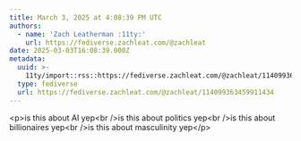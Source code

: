 ```yaml
---
title: March 3, 2025 at 4:08:39 PM UTC
authors:
  - name: 'Zach Leatherman :11ty:'
    url: https://fediverse.zachleat.com/@zachleat
date: 2025-03-03T16:08:39.000Z
metadata:
  uuid: >-
    11ty/import::rss::https://fediverse.zachleat.com/@zachleat/114099363459911434
  type: fediverse
  url: https://fediverse.zachleat.com/@zachleat/114099363459911434
---
```

\<p>is this about AI yep\<br />is this about politics yep\<br />is this about billionaires yep\<br />is this about masculinity yep\</p>